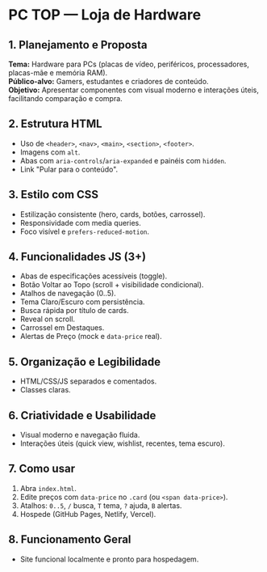 # PC TOP — Loja de Hardware

## 1. Planejamento e Proposta
**Tema:** Hardware para PCs (placas de vídeo, periféricos, processadores, placas-mãe e memória RAM).  
**Público-alvo:** Gamers, estudantes e criadores de conteúdo.  
**Objetivo:** Apresentar componentes com visual moderno e interações úteis, facilitando comparação e compra.

## 2. Estrutura HTML
- Uso de `<header>`, `<nav>`, `<main>`, `<section>`, `<footer>`.
- Imagens com `alt`.
- Abas com `aria-controls`/`aria-expanded` e painéis com `hidden`.
- Link "Pular para o conteúdo".

## 3. Estilo com CSS
- Estilização consistente (hero, cards, botões, carrossel).
- Responsividade com media queries.
- Foco visível e `prefers-reduced-motion`.

## 4. Funcionalidades JS (3+)
- Abas de especificações acessíveis (toggle).
- Botão Voltar ao Topo (scroll + visibilidade condicional).
- Atalhos de navegação (0..5).
- Tema Claro/Escuro com persistência.
- Busca rápida por título de cards.
- Reveal on scroll.
- Carrossel em Destaques.
- Alertas de Preço (mock e `data-price` real).

## 5. Organização e Legibilidade
- HTML/CSS/JS separados e comentados.
- Classes claras.

## 6. Criatividade e Usabilidade
- Visual moderno e navegação fluida.
- Interações úteis (quick view, wishlist, recentes, tema escuro).

## 7. Como usar
1. Abra `index.html`.  
2. Edite preços com `data-price` no `.card` (ou `<span data-price>`).  
3. Atalhos: `0..5`, `/` busca, `T` tema, `?` ajuda, `B` alertas.  
4. Hospede (GitHub Pages, Netlify, Vercel).

## 8. Funcionamento Geral
- Site funcional localmente e pronto para hospedagem.
